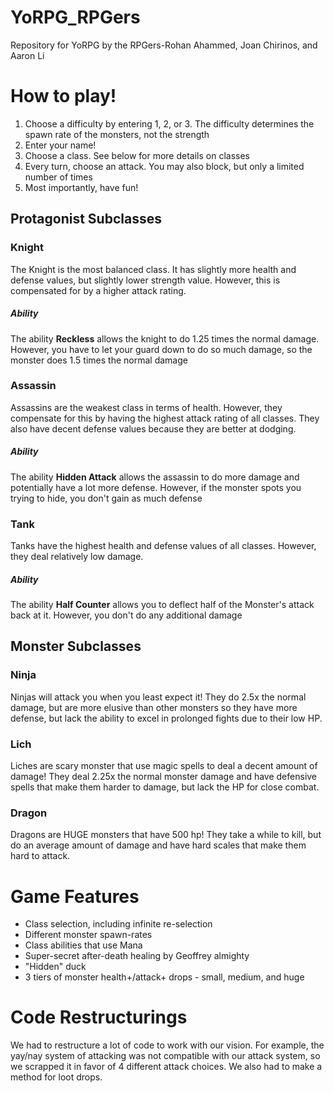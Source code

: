 # YoRPG_RPGers
Repository for YoRPG by the RPGers-Rohan Ahammed, Joan Chirinos, and Aaron Li

# How to play!
1. Choose a difficulty by entering 1, 2, or 3. The difficulty determines the spawn rate of the monsters, not the strength
1. Enter your name!
1. Choose a class. See below for more details on classes
1. Every turn, choose an attack. You may also block, but only a limited number of times
1. Most importantly, have fun!

## Protagonist Subclasses

### **Knight**
The Knight is the most balanced class. It has slightly more health
and defense values, but slightly lower strength value. However,
this is compensated for by a higher attack rating.

##### Ability
The ability **Reckless** allows the knight to do 1.25 times the normal
damage. However, you have to let your guard down to do so much
damage, so the monster does 1.5 times the normal damage

### **Assassin**
Assassins are the weakest class in terms of health. However, they
compensate for this by having the highest attack rating of all
classes. They also have decent defense values because they are better at
dodging.

##### Ability
The ability **Hidden Attack** allows the assassin to do more damage
and potentially have a lot more defense. However, if the monster
spots you trying to hide, you don't gain as much defense

### **Tank**
Tanks have the highest health and defense values of all classes.
However, they deal relatively low damage.

##### Ability
The ability **Half Counter** allows you to deflect half of the
Monster's attack back at it. However, you don't do any additional
damage

## Monster Subclasses

### **Ninja**
Ninjas will attack you when you least expect it! They do 2.5x the
normal damage, but are more elusive than other monsters so they have more defense, but lack the ability to excel in prolonged fights due to their low HP.

### **Lich**
Liches are scary monster that use magic spells to deal a decent amount of 
damage! They deal 2.25x the normal monster damage and have defensive spells that make them harder to damage, but lack the HP for close combat.

### **Dragon**
Dragons are HUGE monsters that have 500 hp! They take a while to kill, but do an average amount of damage and have hard scales that make them hard to attack.

# Game Features

* Class selection, including infinite re-selection
* Different monster spawn-rates
* Class abilities that use Mana
* Super-secret after-death healing by Geoffrey almighty
* "Hidden" duck
* 3 tiers of monster health+/attack+ drops - small, medium, and huge

# Code Restructurings
We had to restructure a lot of code to work with our vision.
For example, the yay/nay system of attacking was not compatible
with our attack system, so we scrapped it in favor of 4 different
attack choices. We also had to make a method for loot drops.
